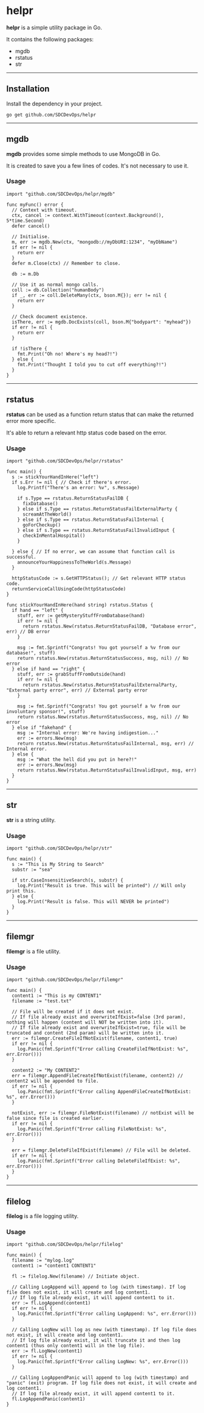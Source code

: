 # helpr
**helpr** is a simple utility package in Go.

It contains the following packages:  
* mgdb  
* rstatus
* str

---
## Installation

Install the dependency in your project.

    go get github.com/SDCDevOps/helpr

---
## mgdb

**mgdb** provides some simple methods to use MongoDB in Go. 

It is created to save you a few lines of codes. It's not necessary to use it.

### Usage

    import "github.com/SDCDevOps/helpr/mgdb"
    
    func myFunc() error {
      // Context with timeout.
      ctx, cancel := context.WithTimeout(context.Background(), 5*time.Second)
      defer cancel()
      
      // Initialise.
      m, err := mgdb.New(ctx, "mongodb://myDbURI:1234", "myDbName")
      if err != nil {
        return err
      }
      defer m.Close(ctx) // Remember to close.
      
      db := m.Db
      
      // Use it as normal mongo calls.
      coll := db.Collection("humanBody")
      if _, err := coll.DeleteMany(ctx, bson.M{}); err != nil {
        return err
      }
      
      // Check document existence.
      isThere, err := mgdb.DocExists(coll, bson.M{"bodypart": "myhead"})
      if err != nil {
        return err
      }
      
      if !isThere {
        fmt.Print("Oh no! Where's my head?!")
      } else {
        fmt.Print("Thought I told you to cut off everything?!")
      }
    }

---
## rstatus

**rstatus** can be used as a function return status that can make the returned error more specific.

It's able to return a relevant http status code based on the error.

### Usage

    import "github.com/SDCDevOps/helpr/rstatus"

    func main() {
      s := stickYourHandInHere("left")
      if s.Err != nil { // Check if there's error.
        log.Printf("There's an error: %v", s.Message)
        
        if s.Type == rstatus.ReturnStatusFailDB {
          fixDatabase()
        } else if s.Type == rstatus.ReturnStatusFailExternalParty {
          screamAtTheWorld()
        } else if s.Type == rstatus.ReturnStatusFailInternal {
          goForCheckup()
        } else if s.Type == rstatus.ReturnStatusFailInvalidInput {
          checkInMentalHospital()
        }
        
      } else { // If no error, we can assume that function call is successful.
        announceYourHappinessToTheWorld(s.Message)
      }
      
      httpStatusCode := s.GetHTTPStatus(); // Get relevant HTTP status code.
      returnServiceCallUsingCode(httpStatusCode)
    }

    func stickYourHandInHere(hand string) rstatus.Status {
      if hand == "left" {
        stuff, err := getMysteryStuffFromDatabase(hand)
        if err != nil {
          return rstatus.New(rstatus.ReturnStatusFailDB, "Database error", err) // DB error
        }
        
        msg := fmt.Sprintf("Congrats! You got yourself a %v from our database!", stuff)
        return rstatus.New(rstatus.ReturnStatusSuccess, msg, nil) // No error
      } else if hand == "right" {
        stuff, err := grabStuffFromOutside(hand)
        if err != nil {
          return rstatus.New(rstatus.ReturnStatusFailExternalParty, "External party error", err) // External party error
        }
        
        msg := fmt.Sprintf("Congrats! You got yourself a %v from our involuntary sponsor!", stuff)
        return rstatus.New(rstatus.ReturnStatusSuccess, msg, nil) // No error
      } else if "fakehand" {
        msg := "Internal error: We're having indigestion..."
        err := errors.New(msg)
        return rstatus.New(rstatus.ReturnStatusFailInternal, msg, err) // Internal error.
      } else {
        msg := "What the hell did you put in here?!"
        err := errors.New(msg)
        return rstatus.New(rstatus.ReturnStatusFailInvalidInput, msg, err)
      }
    }


---
## str

**str** is a string utility.

### Usage

    import "github.com/SDCDevOps/helpr/str"

    func main() {
      s := "This is My String to Search"
      substr := "sea"

      if str.CaseInsensitiveSearch(s, substr) {
        log.Print("Result is true. This will be printed") // Will only print this.
      } else { 
        log.Print("Result is false. This will NEVER be printed")
      }
    }


---
## filemgr

**filemgr** is a file utility.

### Usage

    import "github.com/SDCDevOps/helpr/filemgr"

    func main() {
      content1 := "This is my CONTENT1"
      filename := "test.txt"

      // File will be created if it does not exist. 
      // If file already exist and overwriteIfExist=false (3rd param), nothing will happen (content will NOT be written into it).
      // If file already exist and overwriteIfExist=true, file will be truncated and content (2nd param) will be written into it.
      err := filemgr.CreateFileIfNotExist(filename, content1, true) 
      if err != nil {
        log.Panic(fmt.Sprintf("Error calling CreateFileIfNotExist: %s", err.Error()))
      }

      content2 := "My CONTENT2"
      err = filemgr.AppendFileCreateIfNotExist(filename, content2) // content2 will be appended to file.
      if err != nil {
        log.Panic(fmt.Sprintf("Error calling AppendFileCreateIfNotExist: %s", err.Error()))
      }
      
      notExist, err := filemgr.FileNotExist(filename) // notExist will be false since file is created earlier.
      if err != nil {
        log.Panic(fmt.Sprintf("Error calling FileNotExist: %s", err.Error()))
      }
      
      err = filemgr.DeleteFileIfExist(filename) // File will be deleted.
      if err != nil {
        log.Panic(fmt.Sprintf("Error calling DeleteFileIfExist: %s", err.Error()))
      }
    }


---
## filelog

**filelog** is a file logging utility.

### Usage

    import "github.com/SDCDevOps/helpr/filelog"

    func main() {
      filename := "mylog.log"
      content1 := "content1 CONTENT1"

      fl := filelog.New(filename) // Initiate object.

      // Calling LogAppend will append to log (with timestamp). If log file does not exist, it will create and log content1.
      // If log file already exist, it will append content1 to it.
      err := fl.LogAppend(content1)
      if err != nil {
        log.Panic(fmt.Sprintf("Error calling LogAppend: %s", err.Error()))
      }

      // Calling LogNew will log as new (with timestamp). If log file does not exist, it will create and log content1.
      // If log file already exist, it will truncate it and then log content1 (thus only content1 will in the log file).
      err := fl.LogNew(content1)
      if err != nil {
        log.Panic(fmt.Sprintf("Error calling LogNew: %s", err.Error()))
      }

      // Calling LogAppendPanic will append to log (with timestamp) and "panic" (exit) program. If log file does not exist, it will create and log content1.
      // If log file already exist, it will append content1 to it.
      fl.LogAppendPanic(content1)
    }
